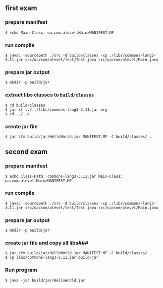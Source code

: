 ## first exam ##
### prepare manifest ###
`$ echo Main-Class: ua.com.alevel.Main>MANIFEST.MF`
### run compile ###
`$ javac -sourcepath ./src -d build/classes -cp ./libs/commons-lang3-3.11.jar src/ua/com/alevel/test/Test.java src/ua/com/alevel/Main.java`
### prepare jar output ###
`$ mkdir -p build/jar`
### extract libs classes to `build/classes` ###
`$ cd build/classes`
<br />
`$ jar xf ../../libs/commons-lang3-3.11.jar org`
<br />
`$ cd ../../`
### create jar file ###
`$ jar cfm build/jar/HelloWorld.jar MANIFEST.MF -C build/classes/ .`


## second exam ##
### prepare manifest ###
`$ echo Class-Path: commons-lang3-3.11.jar Main-Class: ua.com.alevel.Main>MANIFEST.MF`
### run compile ###
`$ javac -sourcepath ./src -d build/classes -cp ./libs/commons-lang3-3.11.jar src/ua/com/alevel/test/Test.java src/ua/com/alevel/Main.java`
### prepare jar output ###
`$ mkdir -p build/jar`
### create jar file and copy all libs###
`$ jar cfm build/jar/HelloWorld.jar MANIFEST.MF -C build/classes/ .`
<br />
`$ cp libs/commons-lang3-3.11.jar build/jar`


### Run program ###
`$ java -jar build/jar/HelloWorld.jar`